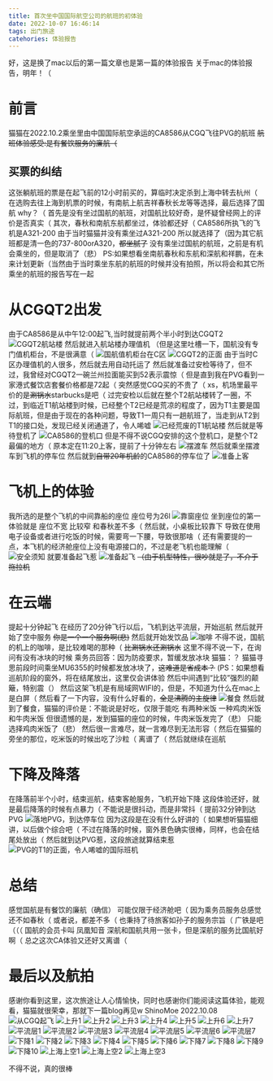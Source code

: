 ```yaml
---
title: 首次坐中国国际航空公司的航班的初体验
date: 2022-10-07 16:46:14
tags: 出门旅途
catehories: 体验报告
---
```


好，这是换了mac以后的第一篇文章也是第一篇的体验报告
关于mac的体验报告，明年！（

# 前言

猫猫在2022.10.2乘坐里由中国国际航空承运的CA8586从CGQ飞往PVG的航班
~~航班体验感受:是有餐饮服务的廉航（~~

## 买票的纠结

这张躺航班的票是在起飞前的12小时前买的，算临时决定杀到上海中转去杭州（
在选购去往上海到机票的时候，有南航上航吉祥春秋长龙等等选择，最后选择了国航
why？（
首先是没有坐过国航的航班，对国航比较好奇，是怀疑曾经网上的评价是否真实（
其次，春秋和南航东航都坐过，体验都还好（
CA8586所执飞的飞机是A321-200 由于当时猫猫并没有乘坐过A321-200 所以就选择了（因为其它航班都是清一色的737-800orA320，~~都坐腻了~~
没有乘坐过国航的航班，之前是有机会乘坐的，但是取消了（悲）
PS:如果想看坐南航春秋和东航和深航和祥鹏，在未来计划更新（当然由于当时乘坐东航的航班的时候并没有拍照，所以将会和其它所乘坐的航班的报告写在一起


# 从CGQT2出发

由于CA8586是从中午12:00起飞,当时就提前两个半小时到达CGQT2
![CGQT2航站楼][def]
然后就进入航站楼办理值机
（但是这里吐槽一下，国航没有专门值机柜台，不是很满意（
![国航值机柜台在C区](/img/CA/2.jpg)
![CGQT2的正面](/img/CA/3.jpg)
由于当时C区办理值机的人很多，然后就去用自动托运了
然后就准备过安检等待了，但不过，我曾经对CGQT2一碗兰州拉面能买到52表示震惊（
但是直到我在PVG看到一家港式餐饮店套餐价格都是72起（
突然感觉CGQ买的不贵了（
xs，机场里最平价的是~~涮锅水~~starbucks是吧（
过完安检以后就在整个T2航站楼转了一圈，不过，到临近T1航站楼到时候，已经整个T2已经是荒凉的程度了，因为T1主要是国际航班，但是由于现在的各种问题，导致T1一周只有一趟航班了，当走到从T2到T1的接口处，发现已经关闭通道了，令人唏嘘
![已经荒废的T1航站楼](/img/CA/4.jpg)
然后就是等待登机了
![CA8586的登机口](/img/CA/5.jpg)
但是不得不说CGQ安排的这个登机口，是整个T2最偏的地方（
原本定在11:20上客，提前了十分钟左右
![摆渡车](/img/CA/6.jpg)
然后就乘坐摆渡车到飞机的停车位
然后就到~~自带20年机龄~~的CA8586的停车位了
![准备上客](/img/CA/7.jpg)

# 飞机上的体验

我所选的是整个飞机的中间靠船的座位 座位号为26l
![靠窗座位](/img/CA/8.jpg)
坐到座位的第一体验就是 座位不宽 比较窄 和春秋差不多（
然后就，小桌板比较靠下
导致在使用电子设备或者进行吃饭的时候，需要弯一下腰，导致很那啥（
还有需要提的一点，本飞机的经济舱座位上没有电源接口的，不过是老飞机也能理解（
![安全须知](/img/CA/9.jpg)
就要准备起飞惹
![准备起飞](/img/CA/10.jpg)
~~（由于机型特性，很吵就是了，不介于拖拉机~~

# 在云端

提起十分钟起飞
在经历了20分钟飞行以后，飞机到达平流层，开始巡航
然后就开始了空中服务
~~你是一个一个服务啊(悲)~~
然后就开始发饮品
![咖啡](/img/CA/11.jpg)
不得不说，国航的机上的咖啡，是比较难喝的那种（
~~比涮锅水还涮锅水~~
这里不得不说一下，在询问有没有冰块的时候
乘务员回答：因为防疫要求，暂缓发放冰块
猫猫：？
猫猫寻思前段时间乘坐MU6355的时候都发放冰块了，~~这难道是省成本？~~
(PS：如果想看巡航阶段的窗外，将在结尾放出，这里仅会讲体验
然后中间遇到“比较”强烈的颠簸，特别震（）
然后这架飞机是有局域网WIFI的，但是，不知道为什么在mac上是白屏（
然后看了一下内容，没有什么好看的，~~全是沸腾的主旋律~~
![餐食](/img/CA/12.jpg)
然后就到了餐食，猫猫的评价是：不能说是好吃，仅限于能吃
有两种米饭
一种鸡肉米饭和牛肉米饭
但很遗憾的是，发到猫猫的座位的时候，牛肉米饭发完了（悲）
只能选择鸡肉米饭了（悲）
然后很一言难尽，就一言难尽到无法形容（
然后在猫猫的旁坐的那位，吃米饭的时候出吃了沙粒（
离谱了（
然后就继续在巡航

# 下降及降落

在降落前半个小时，结束巡航，结束客舱服务，飞机开始下降
这段体验还好，就是最后降落的时候有点暴力（
不能说是很抖动，而是非常抖（
提前32分钟到达PVG
![落地PVG，到达停车位](/img/CA/13.jpg)
因为这段是在没有什么好讲的（
如果想听猫猫细讲，以后做个综合吧（
不过在降落的时候，窗外景色确实很棒，同样，也会在结尾处放出（
然后就到达PVG惹，这段旅途就算结束惹
![PVG的T1的正面，令人唏嘘的国际班机](/img/CA/14.jpg)

# 总结

感觉国航是有餐饮的廉航（确信）
可能仅限于经济舱吧（
因为乘务员服务总感觉还不如春秋（
或者说，都差不多（
也秉持了待旅客如孙子的服务宗旨（
广铁是吧（（（
国航的会员卡叫 凤凰知音
深航和国航共用一张卡，但是深航的服务比国航好啊（
总之这次CA体验又还好又离谱（

# 最后以及航拍

感谢你看到这里，这次旅途让人心情愉快，同时也感谢你们能阅读这篇体验，能观看，猫猫就很荣幸，那就下一篇blog再见w
                                                  ShinoMoe
                                                  2022.10.08
![从CGQ起飞](/img/CA/15.jpg)
![上升1](/img/CA/16.jpg)
![上升2](/img/CA/17.jpg)
![上升3](/img/CA/18.jpg)
![上升4](/img/CA/19.jpg)
![上升5](/img/CA/20.jpg)
![上升6](/img/CA/21.jpg)
![上升7](/img/CA/22.jpg)
![平流层1](/img/CA/23.jpg)
![平流层2](/img/CA/24.jpg)
![平流层3](/img/CA/25.jpg)
![平流层4](/img/CA/26.jpg)
![平流层5](/img/CA/27.jpg)
![平流层6](/img/CA/28.jpg)
![平流层7](/img/CA/29.jpg)
![下降1](/img/CA/30.jpg)
![下降2](/img/CA/31.jpg)
![下降3](/img/CA/32.jpg)
![下降4](/img/CA/33.jpg)
![下降5](/img/CA/34.jpg)
![下降6](/img/CA/35.jpg)
![下降7](/img/CA/36.jpg)
![下降8](/img/CA/37.jpg)
![下降9](/img/CA/38.jpg)
![下降10](/img/CA/39.jpg)
![上海上空1](/img/CA/40.jpg)
![上海上空2](/img/CA/41.jpg)
![上海上空3](/img/CA/42.jpg)

不得不说，真的很棒

 
[def]: /img/CA/1.jpg